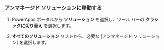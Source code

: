 ### <a name="navigate-to-an-unmanaged-solution"></a>アンマネージド ソリューションに移動する

1. PowerApps ポータルから **ソリューション** を選択し、ツール バーの **クラシックに切り替え** を選択します。

2. **すべてのソリューション** リストから、必要な [アンマネージド ソリューション] を選択します。

